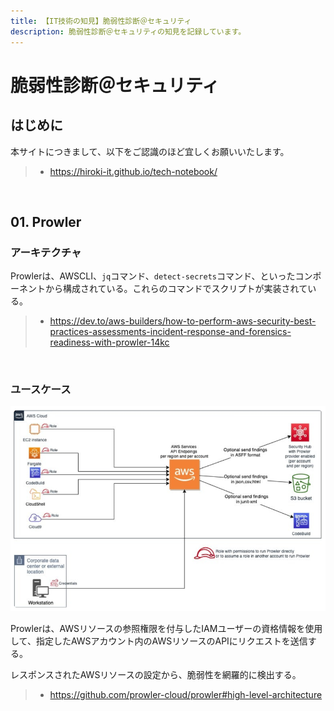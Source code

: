 ```yaml
---
title: 【IT技術の知見】脆弱性診断＠セキュリティ
description: 脆弱性診断＠セキュリティの知見を記録しています。
---
```


# 脆弱性診断＠セキュリティ

## はじめに

本サイトにつきまして、以下をご認識のほど宜しくお願いいたします。

> - https://hiroki-it.github.io/tech-notebook/

<br>

## 01. Prowler

### アーキテクチャ

Prowlerは、AWSCLI、`jq`コマンド、`detect-secrets`コマンド、といったコンポーネントから構成されている。これらのコマンドでスクリプトが実装されている。

> - https://dev.to/aws-builders/how-to-perform-aws-security-best-practices-assessments-incident-response-and-forensics-readiness-with-prowler-14kc

<br>

### ユースケース

![prowler_usecase](https://raw.githubusercontent.com/hiroki-it/tech-notebook-images/master/images/prowler_usecase.png)

Prowlerは、AWSリソースの参照権限を付与したIAMユーザーの資格情報を使用して、指定したAWSアカウント内のAWSリソースのAPIにリクエストを送信する。

レスポンスされたAWSリソースの設定から、脆弱性を網羅的に検出する。

> - https://github.com/prowler-cloud/prowler#high-level-architecture

<br>
